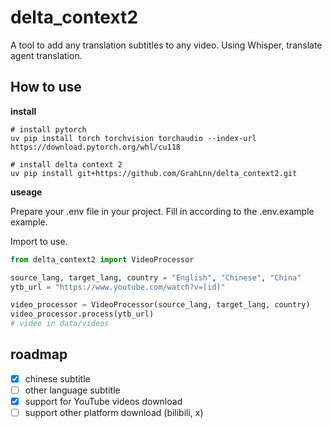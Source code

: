 # delta_context2

A tool to add any translation subtitles to any video. Using Whisper, translate agent translation.

## How to use

**install**

```shell
# install pytorch
uv pip install torch torchvision torchaudio --index-url https://download.pytorch.org/whl/cu118

# install delta context 2
uv pip install git+https://github.com/GrahLnn/delta_context2.git
```

**useage**

Prepare your .env file in your project. Fill in according to the .env.example example.

Import to use.

```python
from delta_context2 import VideoProcessor

source_lang, target_lang, country = "English", "Chinese", "China"
ytb_url = "https://www.youtube.com/watch?v=[id]"

video_processor = VideoProcessor(source_lang, target_lang, country)
video_processor.process(ytb_url)
# video in data/videos
```

## roadmap

- [x] chinese subtitle
- [ ] other language subtitle
- [x] support for YouTube videos download
- [ ] support other platform download (bilibili, x)